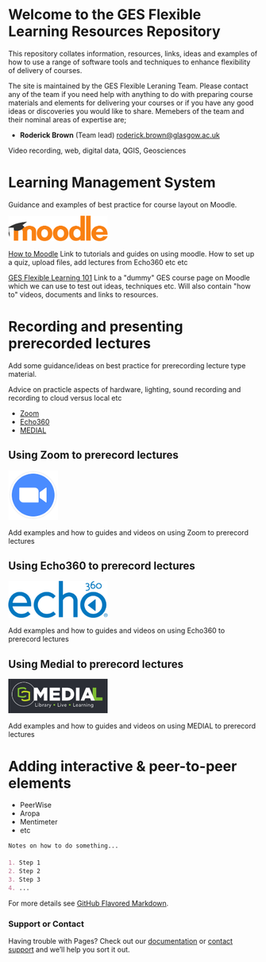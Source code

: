 # Welcome to the GES Flexible Learning Resources Repository

This repository collates information, resources, links, ideas and examples of how to use a range of software tools and techniques to enhance flexibility of delivery of courses.

The site is maintained by the GES Flexible Leraning Team. Please contact any of the team if you need help with anything to do with preparing course materials and elements for delivering your courses or if you have any good ideas or discoveries you would like to share. Memebers of the team and their nominal areas of expertise are;

- **Roderick Brown** (Team lead) <roderick.brown@glasgow.ac.uk>

Video recording, web, digital data, QGIS, Geosciences

# Learning Management System   
Guidance and examples of best practice for course layout on Moodle.

<img src="images/Moodle-Logo-RGBweb.png" alt="drawing" width="200"/>

[How to Moodle](https://moodle.gla.ac.uk/course/view.php?id=11911) Link to tutorials and guides on using moodle. How to set up a quiz, upload files, add lectures from Echo360 etc etc

[GES Flexible Learning 101](https://moodle.gla.ac.uk/course/view.php?id=19809) Link to a "dummy" GES course page on Moodle which we can use to test out ideas, techniques etc. Will also contain "how to" videos, documents and links to resources.

# Recording and presenting prerecorded lectures
Add some guidance/ideas on best practice for prerecording lecture type material. 

Advice on practicle aspects of hardware, lighting, sound recording and recording to cloud versus local etc

- [Zoom](https://support.zoom.us/hc/en-us)
- [Echo360](https://www.gla.ac.uk/myglasgow/anywhere/onlineteaching/usingecho360/)
- [MEDIAL](https://www.medial.com/)

## Using Zoom to prerecord lectures
<img src="images/zoom_logo_camera.png" alt="Zoom" width="100"/>

Add examples and how to guides and videos on using Zoom to prerecord lectures

## Using Echo360 to prerecord lectures
<img src="images/echo360_logo_noTag.blu_.png" alt="Echo360" width="200"/>

Add examples and how to guides and videos on using Echo360 to prerecord lectures

## Using Medial to prerecord lectures
<img src="images/medial_logo.png" alt="Medial" width="200"/>

Add examples and how to guides and videos on using MEDIAL to prerecord lectures

# Adding interactive & peer-to-peer elements
- PeerWise
- Aropa
- Mentimeter
- etc

```markdown
Notes on how to do something...

1. Step 1
2. Step 2
3. Step 3
4. ...
```

For more details see [GitHub Flavored Markdown](https://guides.github.com/features/mastering-markdown/).


### Support or Contact

Having trouble with Pages? Check out our [documentation](https://help.github.com/categories/github-pages-basics/) or [contact support](https://github.com/contact) and we’ll help you sort it out.
